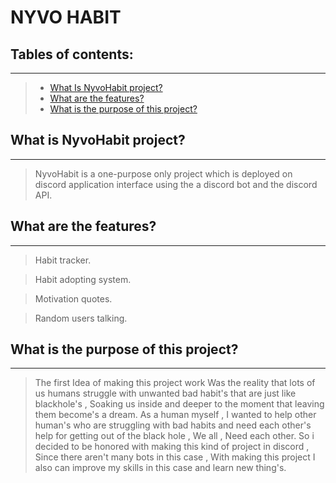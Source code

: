 # **NYVO HABIT**

## Tables of contents:
---
> -  [What Is NyvoHabit project?](##what-is-nyvohabit-project)
> -  [What are the features?](##what-are-the-features)
> -  [What is the purpose of this project?](##what-is-the-purpose-of-this-project)


## What is NyvoHabit project?
---
 > NyvoHabit is a one-purpose only project which is deployed on discord application interface using the a discord bot and the discord API.


## What are the features?
---
 > Habit tracker.

 > Habit adopting system.

 > Motivation quotes.

 > Random users talking.


## What is the purpose of this project?
---
 > The first Idea of making this project work Was the reality that lots of us humans struggle with unwanted bad habit's that are just like blackhole's , Soaking us inside and deeper to 
 > the moment that leaving them become's a dream.
 > As a human myself , I wanted to help other human's who are struggling with bad habits and need each other's help for getting out of the black hole , We all , Need each other.
 > So i decided to be honored with making this kind of project in discord , Since there aren't many bots in this case , With making this project I also can improve my skills in this 
 > case and learn new thing's.



